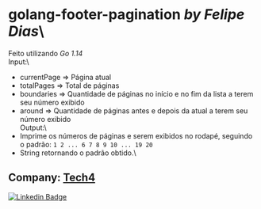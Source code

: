 # golang-footer-pagination *by Felipe Dias*\
Feito utilizando *Go 1.14*\
Input:\
- currentPage => Página atual
- totalPages => Total de páginas
- boundaries => Quantidade de páginas no início e no fim da lista a terem seu número exibido
- around => Quantidade de páginas antes e depois da atual a terem seu número exibido\
Output:\
- Imprime os números de páginas e serem exibidos no rodapé, seguindo o padrão: `1 2 ... 6 7 8 9 10 ... 19 20`
- String retornando o padrão obtido.\

Company: [Tech4](https://tech4.org)
---
[![Linkedin Badge](https://img.shields.io/badge/-LinkedIn-blue?style=flat-square&logo=Linkedin&logoColor=white&link=https://www.linkedin.com/in/felipe-a-dias/)](https://www.linkedin.com/in/felipe-a-dias/)
